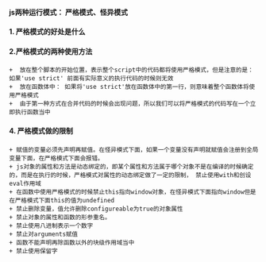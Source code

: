 #### js两种运行模式： 严格模式、怪异模式

#### 1. 严格模式的好处是什么

#### 2.严格模式的两种使用方法

	+  放在整个脚本的开始位置，表示整个script中的代码都将使用严格模式，但是注意的是：如果'use strict' 前面有实际意义的执行代码的时候则无效
	+  放在函数体中： 如果将'use strict'放在函数体中的第一行，则意味着整个函数体将使用严格模式
	+  由于第一种方式在合并代码的时候会出现问题，所以我们可以将严格模式的代码写在一个立即执行函数当中

#### 4. 严格模式做的限制

	+ 赋值的变量必须先声明再赋值。在怪异模式下面，如果一个变量没有声明就赋值会注册到全局变量下面，在严格模式下面会报错。
	+ js对象的属性和方法是动态绑定的，即某个属性和方法属于哪个对象不是在编译的时候确定的，而是在执行的时候，严格模式对属性的动态绑定做了一定的限制， 禁止使用with和创设eval作用域
	+ 在函数中使用严格模式的时候禁止this指向window对象，在怪异模式下面指向window但是在严格模式下面this的值为undefined
	+ 禁止删除变量，值允许删除configureable为true的对象属性
	+ 禁止对象的属性和函数的形参重名。
	+ 禁止使用八进制表示一个数字
	+ 禁止对arguments赋值
	+ 函数不能声明再除函数以外的块级作用域当中
	+ 禁止使用保留字 